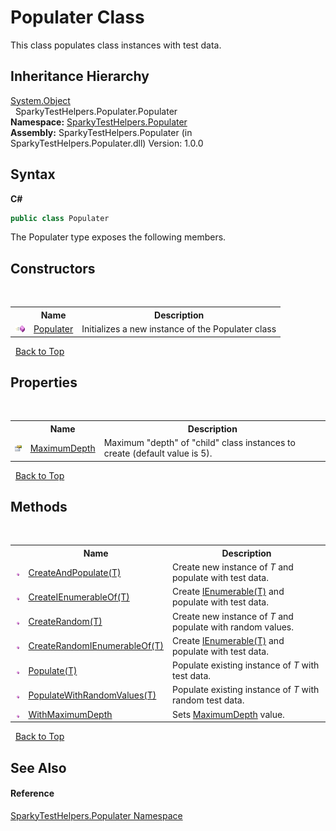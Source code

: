 # Populater Class
 

This class populates class instances with test data.


## Inheritance Hierarchy
<a href="http://msdn2.microsoft.com/en-us/library/e5kfa45b" target="_blank">System.Object</a><br />&nbsp;&nbsp;SparkyTestHelpers.Populater.Populater<br />
**Namespace:**&nbsp;<a href="N_SparkyTestHelpers_Populater.md">SparkyTestHelpers.Populater</a><br />**Assembly:**&nbsp;SparkyTestHelpers.Populater (in SparkyTestHelpers.Populater.dll) Version: 1.0.0

## Syntax

**C#**<br />
``` C#
public class Populater
```

The Populater type exposes the following members.


## Constructors
&nbsp;<table><tr><th></th><th>Name</th><th>Description</th></tr><tr><td>![Public method](media/pubmethod.gif "Public method")</td><td><a href="M_SparkyTestHelpers_Populater_Populater__ctor.md">Populater</a></td><td>
Initializes a new instance of the Populater class</td></tr></table>&nbsp;
<a href="#populater-class.md">Back to Top</a>

## Properties
&nbsp;<table><tr><th></th><th>Name</th><th>Description</th></tr><tr><td>![Public property](media/pubproperty.gif "Public property")</td><td><a href="P_SparkyTestHelpers_Populater_Populater_MaximumDepth.md">MaximumDepth</a></td><td>
Maximum "depth" of "child" class instances to create (default value is 5).</td></tr></table>&nbsp;
<a href="#populater-class.md">Back to Top</a>

## Methods
&nbsp;<table><tr><th></th><th>Name</th><th>Description</th></tr><tr><td>![Public method](media/pubmethod.gif "Public method")</td><td><a href="M_SparkyTestHelpers_Populater_Populater_CreateAndPopulate__1.md">CreateAndPopulate(T)</a></td><td>
Create new instance of *T* and populate with test data.</td></tr><tr><td>![Public method](media/pubmethod.gif "Public method")</td><td><a href="M_SparkyTestHelpers_Populater_Populater_CreateIEnumerableOf__1.md">CreateIEnumerableOf(T)</a></td><td>
Create <a href="http://msdn2.microsoft.com/en-us/library/9eekhta0" target="_blank">IEnumerable(T)</a> and populate with test data.</td></tr><tr><td>![Public method](media/pubmethod.gif "Public method")</td><td><a href="M_SparkyTestHelpers_Populater_Populater_CreateRandom__1.md">CreateRandom(T)</a></td><td>
Create new instance of *T* and populate with random values.</td></tr><tr><td>![Public method](media/pubmethod.gif "Public method")</td><td><a href="M_SparkyTestHelpers_Populater_Populater_CreateRandomIEnumerableOf__1.md">CreateRandomIEnumerableOf(T)</a></td><td>
Create <a href="http://msdn2.microsoft.com/en-us/library/9eekhta0" target="_blank">IEnumerable(T)</a> and populate with test data.</td></tr><tr><td>![Public method](media/pubmethod.gif "Public method")</td><td><a href="M_SparkyTestHelpers_Populater_Populater_Populate__1.md">Populate(T)</a></td><td>
Populate existing instance of *T* with test data.</td></tr><tr><td>![Public method](media/pubmethod.gif "Public method")</td><td><a href="M_SparkyTestHelpers_Populater_Populater_PopulateWithRandomValues__1.md">PopulateWithRandomValues(T)</a></td><td>
Populate existing instance of *T* with random test data.</td></tr><tr><td>![Public method](media/pubmethod.gif "Public method")</td><td><a href="M_SparkyTestHelpers_Populater_Populater_WithMaximumDepth.md">WithMaximumDepth</a></td><td>
Sets <a href="P_SparkyTestHelpers_Populater_Populater_MaximumDepth.md">MaximumDepth</a> value.</td></tr></table>&nbsp;
<a href="#populater-class.md">Back to Top</a>

## See Also


#### Reference
<a href="N_SparkyTestHelpers_Populater.md">SparkyTestHelpers.Populater Namespace</a><br />
